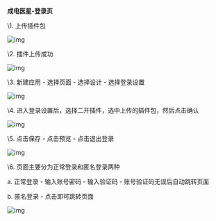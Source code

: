 **成电医星-登录页**

\1. 上传插件包

![img](file:///C:\Users\root\AppData\Local\Temp\ksohtml\wps2228.tmp.jpg)

\2. 插件上传成功

![img](file:///C:\Users\root\AppData\Local\Temp\ksohtml\wps2229.tmp.jpg)

\3. 新建应用 - 选择页面 - 选择设计 - 选择登录设置

![img](file:///C:\Users\root\AppData\Local\Temp\ksohtml\wps222A.tmp.jpg)

\4. 进入登录设置后，选择二开插件，选中上传的插件包，然后点击确认

![img](file:///C:\Users\root\AppData\Local\Temp\ksohtml\wps222B.tmp.jpg)

\5. 点击保存 - 点击预览 - 点击退出登录

![img](file:///C:\Users\root\AppData\Local\Temp\ksohtml\wps222C.tmp.jpg)

\6. 页面主要分为正常登录和匿名登录两种

a. 正常登录 - 输入账号密码 - 输入验证码 - 账号验证码无误后自动跳转页面

b. 匿名登录 - 点击即可跳转页面

![img](file:///C:\Users\root\AppData\Local\Temp\ksohtml\wps222D.tmp.jpg)